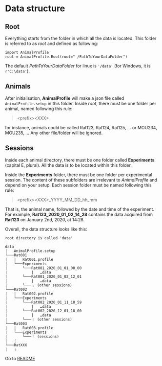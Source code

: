 # Data structure

## Root
Everything starts from the folder in which all the data is located.
This folder is referred to as _root_ and defined as following:
```
import AnimalProfile
root = AnimalProfile.Root(root=" /PathToYourDataFolder")
```
The default _PathToYourDataFolder_ for linux is `'/data'` (for Windows, it is `r'C:\data'`).

## Animals

After initialisation, __AnimalProfile__ will make a json file called `AnimalProfile.setup` in this folder.
Inside _root_, there must be one folder per animal, named following this rule:
> \<prefix>\<XXX> 

for instance, animals could be called Rat123, Rat124, Rat125, ... or MOU234, MOU235, ...
Any other file/folder will be ignored.

## Sessions

Inside each animal directory, there must be one folder called __Experiments__ (capital E, plural).
All the data is to be located within this folder.

Inside the __Experiments__ folder, there must be one folder per experimental session.
The content of these subfolders are irrelevant to _AnimalProfile_ and depend on your setup.
Each session folder must be named following this rule:
> \<prefix>\<XXX>_YYYY_MM_DD_hh_mm

That is, the animal name, followed by the date and time of the experiment.
For example, __Rat123_2020_01_02_14_28__ contains the data acquired from __Rat123__ on January 2nd, 2020, at 14:28.

Overall, the data structure looks like this:
```
root directory is called 'data'

data
|   AnimalProfile.setup
└───Rat001
|   |   Rat001.profile
|   └───Experiments
|       └───Rat001_2020_01_01_08_00
|           |   …data
|       └───Rat001_2020_01_02_12_01
|           |   …data
|       └───⋮ (other sessions)
└───Rat002
|   |   Rat002.profile
|   └───Experiments
|       └───Rat002_2020_01_11_18_59
|           |   …data
|       └───Rat002_2020_12_01_18_00
|           |   …data
|       └───⋮ (other sessions)
└───Rat003
|   |   Rat003.profile
|   └───Experiments
|       └───⋮ (sessions)
|   ⋮ 
└───RatXXX
|   ⋮
```

Go to [README](../README.md)